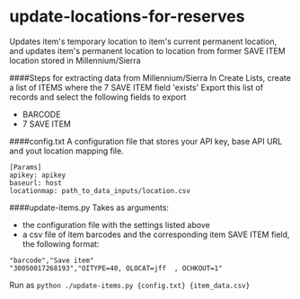# update-locations-for-reserves
Updates item's temporary location to item's current permanent location, and updates item's permanent location to location from former SAVE ITEM location stored in Millennium/Sierra

####Steps for extracting data from Millennium/Sierra
In Create Lists, create a list of ITEMS where the 7 SAVE ITEM field 'exists'
Export this list of records and select the following fields to export 
* BARCODE  
* 7 SAVE ITEM

####config.txt
A configuration file that stores your API key, base API URL and yout location mapping file. 
```
[Params]
apikey: apikey 
baseurl: host
locationmap: path_to_data_inputs/location.csv
```

####update-items.py
Takes as arguments:
- the configuration file with the settings listed above
- a csv file of item barcodes and the corresponding item SAVE ITEM field, the following format:

```  
"barcode","Save item"
"30050017268193","OITYPE=40, OLOCAT=jff  , OCHKOUT=1"
```

Run as `python ./update-items.py {config.txt} {item_data.csv}`
